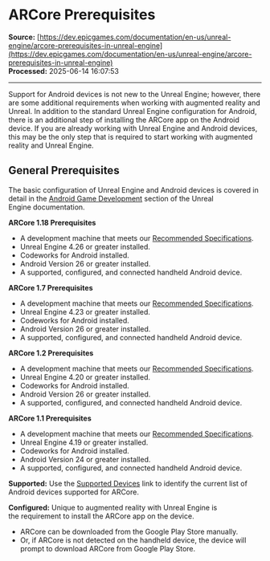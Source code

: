# ARCore Prerequisites

**Source:** [https://dev.epicgames.com/documentation/en-us/unreal-engine/arcore-prerequisites-in-unreal-engine](https://dev.epicgames.com/documentation/en-us/unreal-engine/arcore-prerequisites-in-unreal-engine)  
**Processed:** 2025-06-14 16:07:53

---

Support for Android devices is not new to the Unreal Engine; however, there are some additional requirements when working with augmented reality and Unreal. In addition to the standard Unreal Engine configuration for Android, there is an additional step of installing the ARCore app on the Android device. If you are already working with Unreal Engine and Android devices, this may be the only step that is required to start working with augmented reality and Unreal Engine.

## General Prerequisites

The basic configuration of Unreal Engine and Android devices is covered in detail in the [Android Game Development](/documentation/en-us/unreal-engine/android-support-for-unreal-engine) section of the Unreal Engine documentation.

**ARCore 1.18 Prerequisites**

-   A development machine that meets our [Recommended Specifications](/documentation/404).
-   Unreal Engine 4.26 or greater installed.
-   Codeworks for Android installed.
-   Android Version 26 or greater installed.
-   A supported, configured, and connected handheld Android device.

**ARCore 1.7 Prerequisites**

-   A development machine that meets our [Recommended Specifications](/documentation/404).
-   Unreal Engine 4.23 or greater installed.
-   Codeworks for Android installed.
-   Android Version 26 or greater installed.
-   A supported, configured, and connected handheld Android device.

**ARCore 1.2 Prerequisites**

-   A development machine that meets our [Recommended Specifications](/documentation/404).
-   Unreal Engine 4.20 or greater installed.
-   Codeworks for Android installed.
-   Android Version 26 or greater installed.
-   A supported, configured, and connected handheld Android device.

**ARCore 1.1 Prerequisites**

-   A development machine that meets our [Recommended Specifications](/documentation/404).
-   Unreal Engine 4.19 or greater installed.
-   Codeworks for Android installed.
-   Android Version 24 or greater installed.
-   A supported, configured, and connected handheld Android device.

**Supported:** Use the [Supported Devices](https://developers.google.com/ar/discover#supported_devices) link to identify the current list of Android devices supported for ARCore.

**Configured:** Unique to augmented reality with Unreal Engine is the requirement to install the ARCore app on the device.

-   ARCore can be downloaded from the Google Play Store manually.
-   Or, if ARCore is not detected on the handheld device, the device will prompt to download ARCore from Google Play Store.